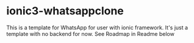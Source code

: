 # ionic3-whatsappclone
This is a template for WhatsApp for user with ionic framework. It's just a template with no backend for now. See Roadmap in Readme below
